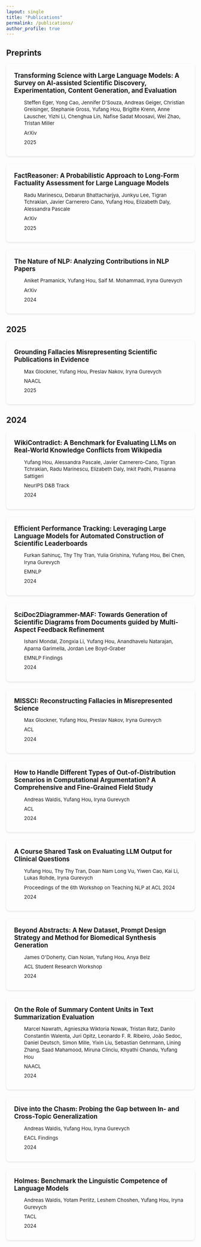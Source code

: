 ```yaml
---
layout: single
title: "Publications"
permalink: /publications/
author_profile: true
---
```


<style>
.publication__container {
  margin-bottom: 1.5em;
}

.publication__link {
  display: block;
  text-decoration: none !important;
  color: inherit;
}

.publication__link:hover {
  text-decoration: none !important;
}

.publication__link:hover .publication__card {
  box-shadow: 0 5px 15px rgba(0, 0, 0, 0.15);
}

.publication__card {
  padding: 1.5em;
  background-color: var(--global-bg-color);
  border-radius: 8px;
  border: 1px solid var(--global-border-color);
  box-shadow: 0 2px 5px rgba(0, 0, 0, 0.1);
  transition: box-shadow 0.3s ease;
}

/* Dark mode specific styling */
html[data-theme="dark"] .publication__card {
  background-color: #252525; /* Slightly lighter than dark mode background */
  border-color: #333; /* Darker border instead of white */
}

html[data-theme="dark"] .publication__link:hover .publication__card {
  box-shadow: 0 5px 15px rgba(255, 255, 255, 0.15); /* Lighter shadow for dark mode */
}

.publication__title {
  margin: 0 0 0.75em 0;
  font-size: 1.2em;
  font-weight: bold;
}

.publication__info {
  margin-bottom: 0.5em;
  font-size: 0.95em;
  display: flex;
  align-items: flex-start;
  line-height: 1.4;
}

.publication__info i {
  width: 1.25em;
  text-align: center;
  margin-right: 0.75em;
  color: var(--global-theme-color);
  flex-shrink: 0;
  padding-top: 0.2em;
}

.publication__info-text {
  flex: 1;
}
</style>

## Preprints

<div class="publication__container">
  <a href="https://arxiv.org/abs/2502.05151" class="publication__link" target="_blank">
    <div class="publication__card">
      <h3 class="publication__title">Transforming Science with Large Language Models: A Survey on AI-assisted Scientific Discovery, Experimentation, Content Generation, and Evaluation</h3>
      <div class="publication__info">
        <i class="fas fa-feather-alt"></i>
        <div class="publication__info-text">Steffen Eger, Yong Cao, Jennifer D'Souza, Andreas Geiger, Christian Greisinger, Stephanie Gross, Yufang Hou, Brigitte Krenn, Anne Lauscher, Yizhi Li, Chenghua Lin, Nafise Sadat Moosavi, Wei Zhao, Tristan Miller</div>
      </div>
      <div class="publication__info">
        <i class="fas fa-map-marker-alt"></i>
        <div class="publication__info-text">ArXiv</div>
      </div>
      <div class="publication__info">
        <i class="fas fa-calendar-alt"></i>
        <div class="publication__info-text">2025</div>
      </div>
    </div>
  </a>
</div>

<div class="publication__container">
  <a href="https://arxiv.org/abs/2502.18573" class="publication__link" target="_blank">
    <div class="publication__card">
      <h3 class="publication__title">FactReasoner: A Probabilistic Approach to Long-Form Factuality Assessment for Large Language Models</h3>
      <div class="publication__info">
        <i class="fas fa-feather-alt"></i>
        <div class="publication__info-text">Radu Marinescu, Debarun Bhattacharjya, Junkyu Lee, Tigran Tchrakian, Javier Carnerero Cano, Yufang Hou, Elizabeth Daly, Alessandra Pascale</div>
      </div>
      <div class="publication__info">
        <i class="fas fa-map-marker-alt"></i>
        <div class="publication__info-text">ArXiv</div>
      </div>
      <div class="publication__info">
        <i class="fas fa-calendar-alt"></i>
        <div class="publication__info-text">2025</div>
      </div>
    </div>
  </a>
</div>

<div class="publication__container">
  <a href="https://arxiv.org/abs/2409.19505" class="publication__link" target="_blank">
    <div class="publication__card">
      <h3 class="publication__title">The Nature of NLP: Analyzing Contributions in NLP Papers</h3>
      <div class="publication__info">
        <i class="fas fa-feather-alt"></i>
        <div class="publication__info-text">Aniket Pramanick, Yufang Hou, Saif M. Mohammad, Iryna Gurevych</div>
      </div>
      <div class="publication__info">
        <i class="fas fa-map-marker-alt"></i>
        <div class="publication__info-text">ArXiv</div>
      </div>
      <div class="publication__info">
        <i class="fas fa-calendar-alt"></i>
        <div class="publication__info-text">2024</div>
      </div>
    </div>
  </a>
</div>

## 2025

<div class="publication__container">
  <a href="https://www.arxiv.org/abs/2408.12812" class="publication__link" target="_blank">
    <div class="publication__card">
      <h3 class="publication__title">Grounding Fallacies Misrepresenting Scientific Publications in Evidence</h3>
      <div class="publication__info">
        <i class="fas fa-feather-alt"></i>
        <div class="publication__info-text">Max Glockner, Yufang Hou, Preslav Nakov, Iryna Gurevych</div>
      </div>
      <div class="publication__info">
        <i class="fas fa-map-marker-alt"></i>
        <div class="publication__info-text">NAACL</div>
      </div>
      <div class="publication__info">
        <i class="fas fa-calendar-alt"></i>
        <div class="publication__info-text">2025</div>
      </div>
    </div>
  </a>
</div>

## 2024

<div class="publication__container">
  <a href="https://openreview.net/pdf/8039d279e177deb3cae86e8385213135651a047c.pdf" class="publication__link" target="_blank">
    <div class="publication__card">
      <h3 class="publication__title">WikiContradict: A Benchmark for Evaluating LLMs on Real-World Knowledge Conflicts from Wikipedia</h3>
      <div class="publication__info">
        <i class="fas fa-feather-alt"></i>
        <div class="publication__info-text">Yufang Hou, Alessandra Pascale, Javier Carnerero-Cano, Tigran Tchrakian, Radu Marinescu, Elizabeth Daly, Inkit Padhi, Prasanna Sattigeri</div>
      </div>
      <div class="publication__info">
        <i class="fas fa-map-marker-alt"></i>
        <div class="publication__info-text">NeurIPS D&B Track</div>
      </div>
      <div class="publication__info">
        <i class="fas fa-calendar-alt"></i>
        <div class="publication__info-text">2024</div>
      </div>
    </div>
  </a>
</div>

<div class="publication__container">
  <a href="https://aclanthology.org/2024.emnlp-main.453.pdf" class="publication__link" target="_blank">
    <div class="publication__card">
      <h3 class="publication__title">Efficient Performance Tracking: Leveraging Large Language Models for Automated Construction of Scientific Leaderboards</h3>
      <div class="publication__info">
        <i class="fas fa-feather-alt"></i>
        <div class="publication__info-text">Furkan Sahinuç, Thy Thy Tran, Yulia Grishina, Yufang Hou, Bei Chen, Iryna Gurevych</div>
      </div>
      <div class="publication__info">
        <i class="fas fa-map-marker-alt"></i>
        <div class="publication__info-text">EMNLP</div>
      </div>
      <div class="publication__info">
        <i class="fas fa-calendar-alt"></i>
        <div class="publication__info-text">2024</div>
      </div>
    </div>
  </a>
</div>

<div class="publication__container">
  <a href="https://aclanthology.org/2024.findings-emnlp.780.pdf" class="publication__link" target="_blank">
    <div class="publication__card">
      <h3 class="publication__title">SciDoc2Diagrammer-MAF: Towards Generation of Scientific Diagrams from Documents guided by Multi-Aspect Feedback Refinement</h3>
      <div class="publication__info">
        <i class="fas fa-feather-alt"></i>
        <div class="publication__info-text">Ishani Mondal, Zongxia Li, Yufang Hou, Anandhavelu Natarajan, Aparna Garimella, Jordan Lee Boyd-Graber</div>
      </div>
      <div class="publication__info">
        <i class="fas fa-map-marker-alt"></i>
        <div class="publication__info-text">EMNLP Findings</div>
      </div>
      <div class="publication__info">
        <i class="fas fa-calendar-alt"></i>
        <div class="publication__info-text">2024</div>
      </div>
    </div>
  </a>
</div>

<div class="publication__container">
  <a href="https://aclanthology.org/2024.acl-long.240.pdf" class="publication__link" target="_blank">
    <div class="publication__card">
      <h3 class="publication__title">MISSCI: Reconstructing Fallacies in Misrepresented Science</h3>
      <div class="publication__info">
        <i class="fas fa-feather-alt"></i>
        <div class="publication__info-text">Max Glockner, Yufang Hou, Preslav Nakov, Iryna Gurevych</div>
      </div>
      <div class="publication__info">
        <i class="fas fa-map-marker-alt"></i>
        <div class="publication__info-text">ACL</div>
      </div>
      <div class="publication__info">
        <i class="fas fa-calendar-alt"></i>
        <div class="publication__info-text">2024</div>
      </div>
    </div>
  </a>
</div>

<div class="publication__container">
  <a href="https://aclanthology.org/2024.acl-long.795.pdf" class="publication__link" target="_blank">
    <div class="publication__card">
      <h3 class="publication__title">How to Handle Different Types of Out-of-Distribution Scenarios in Computational Argumentation? A Comprehensive and Fine-Grained Field Study</h3>
      <div class="publication__info">
        <i class="fas fa-feather-alt"></i>
        <div class="publication__info-text">Andreas Waldis, Yufang Hou, Iryna Gurevych</div>
      </div>
      <div class="publication__info">
        <i class="fas fa-map-marker-alt"></i>
        <div class="publication__info-text">ACL</div>
      </div>
      <div class="publication__info">
        <i class="fas fa-calendar-alt"></i>
        <div class="publication__info-text">2024</div>
      </div>
    </div>
  </a>
</div>

<div class="publication__container">
  <a href="https://aclanthology.org/2024.teachingnlp-1.11.pdf" class="publication__link" target="_blank">
    <div class="publication__card">
      <h3 class="publication__title">A Course Shared Task on Evaluating LLM Output for Clinical Questions</h3>
      <div class="publication__info">
        <i class="fas fa-feather-alt"></i>
        <div class="publication__info-text">Yufang Hou, Thy Thy Tran, Doan Nam Long Vu, Yiwen Cao, Kai Li, Lukas Rohde, Iryna Gurevych</div>
      </div>
      <div class="publication__info">
        <i class="fas fa-map-marker-alt"></i>
        <div class="publication__info-text">Proceedings of the 6th Workshop on Teaching NLP at ACL 2024</div>
      </div>
      <div class="publication__info">
        <i class="fas fa-calendar-alt"></i>
        <div class="publication__info-text">2024</div>
      </div>
    </div>
  </a>
</div>

<div class="publication__container">
  <a href="https://aclanthology.org/2024.acl-srw.42.pdf" class="publication__link" target="_blank">
    <div class="publication__card">
      <h3 class="publication__title">Beyond Abstracts: A New Dataset, Prompt Design Strategy and Method for Biomedical Synthesis Generation</h3>
      <div class="publication__info">
        <i class="fas fa-feather-alt"></i>
        <div class="publication__info-text">James O'Doherty, Cian Nolan, Yufang Hou, Anya Belz</div>
      </div>
      <div class="publication__info">
        <i class="fas fa-map-marker-alt"></i>
        <div class="publication__info-text">ACL Student Research Workshop</div>
      </div>
      <div class="publication__info">
        <i class="fas fa-calendar-alt"></i>
        <div class="publication__info-text">2024</div>
      </div>
    </div>
  </a>
</div>

<div class="publication__container">
  <a href="https://aclanthology.org/2024.naacl-short.25.pdf" class="publication__link" target="_blank">
    <div class="publication__card">
      <h3 class="publication__title">On the Role of Summary Content Units in Text Summarization Evaluation</h3>
      <div class="publication__info">
        <i class="fas fa-feather-alt"></i>
        <div class="publication__info-text">Marcel Nawrath, Agnieszka Wiktoria Nowak, Tristan Ratz, Danilo Constantin Walenta, Juri Opitz, Leonardo F. R. Ribeiro, João Sedoc, Daniel Deutsch, Simon Mille, Yixin Liu, Sebastian Gehrmann, Lining Zhang, Saad Mahamood, Miruna Clinciu, Khyathi Chandu, Yufang Hou</div>
      </div>
      <div class="publication__info">
        <i class="fas fa-map-marker-alt"></i>
        <div class="publication__info-text">NAACL</div>
      </div>
      <div class="publication__info">
        <i class="fas fa-calendar-alt"></i>
        <div class="publication__info-text">2024</div>
      </div>
    </div>
  </a>
</div>

<div class="publication__container">
  <a href="https://aclanthology.org/2024.findings-eacl.146.pdf" class="publication__link" target="_blank">
    <div class="publication__card">
      <h3 class="publication__title">Dive into the Chasm: Probing the Gap between In- and Cross-Topic Generalization</h3>
      <div class="publication__info">
        <i class="fas fa-feather-alt"></i>
        <div class="publication__info-text">Andreas Waldis, Yufang Hou, Iryna Gurevych</div>
      </div>
      <div class="publication__info">
        <i class="fas fa-map-marker-alt"></i>
        <div class="publication__info-text">EACL Findings</div>
      </div>
      <div class="publication__info">
        <i class="fas fa-calendar-alt"></i>
        <div class="publication__info-text">2024</div>
      </div>
    </div>
  </a>
</div>

<div class="publication__container">
  <a href="https://aclanthology.org/2024.tacl-1.88.pdf" class="publication__link" target="_blank">
    <div class="publication__card">
      <h3 class="publication__title">Holmes: Benchmark the Linguistic Competence of Language Models</h3>
      <div class="publication__info">
        <i class="fas fa-feather-alt"></i>
        <div class="publication__info-text">Andreas Waldis, Yotam Perlitz, Leshem Choshen, Yufang Hou, Iryna Gurevych</div>
      </div>
      <div class="publication__info">
        <i class="fas fa-map-marker-alt"></i>
        <div class="publication__info-text">TACL</div>
      </div>
      <div class="publication__info">
        <i class="fas fa-calendar-alt"></i>
        <div class="publication__info-text">2024</div>
      </div>
    </div>
  </a>
</div>